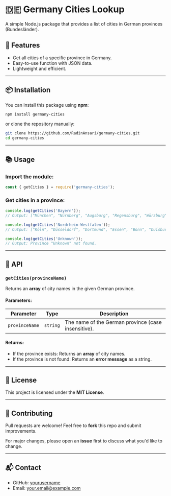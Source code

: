 # 🇩🇪 Germany Cities Lookup

A simple Node.js package that provides a list of cities in German provinces (Bundesländer).  

## 🚀 Features
- Get all cities of a specific province in Germany.
- Easy-to-use function with JSON data.
- Lightweight and efficient.

---

## 📦 Installation
You can install this package using **npm**:

```sh
npm install germany-cities
```

or clone the repository manually:

```sh
git clone https://github.com/RadinAnsari/germany-cities.git
cd germany-cities
```

---

## 📚 Usage
### Import the module:
```javascript
const { getCities } = require('germany-cities');
```

### Get cities in a province:
```javascript
console.log(getCities('Bayern'));
// Output: ["München", "Nürnberg", "Augsburg", "Regensburg", "Würzburg", "Ingolstadt", "Fürth", "Erlangen", "Bamberg", "Bayreuth"]

console.log(getCities('Nordrhein-Westfalen'));
// Output: ["Köln", "Düsseldorf", "Dortmund", "Essen", "Bonn", "Duisburg", "Bochum", "Wuppertal", "Bielefeld", "Münster"]

console.log(getCities('Unknown'));
// Output: Province "Unknown" not found.
```

---

## 🔧 API

### `getCities(provinceName)`
Returns an **array** of city names in the given German province.

#### **Parameters:**
| Parameter    | Type     | Description                           |
|-------------|---------|---------------------------------------|
| `provinceName` | `string` | The name of the German province (case insensitive). |

#### **Returns:**
- If the province exists: Returns an **array** of city names.
- If the province is not found: Returns an **error message** as a string.

---



## 📜 License
This project is licensed under the **MIT License**.

---

## 🌟 Contributing
Pull requests are welcome! Feel free to **fork** this repo and submit improvements.

For major changes, please open an **issue** first to discuss what you'd like to change.

---

## 📬 Contact
- GitHub: [yourusername](https://github.com/yourusername)
- Email: your.email@example.com
